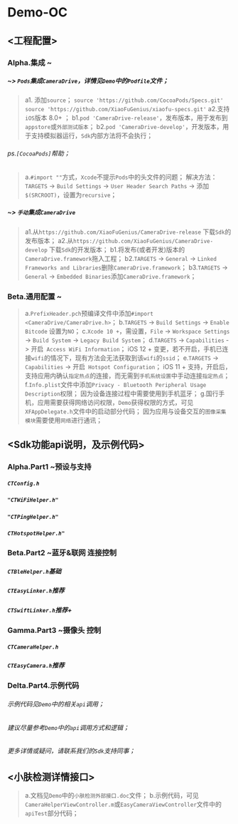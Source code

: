 #  Demo-OC

## <工程配置>
### Alpha.集成 ~
##### ~> ```Pods```集成```CameraDrive```，详情见```Demo```中的```Podfile```文件；
> a1. 添加```source```；
```source 'https://github.com/CocoaPods/Specs.git'```
```source 'https://github.com/XiaoFuGenius/xiaofu-specs.git'```
> a2.支持```iOS```版本 8.0+ ；
> b1.```pod 'CameraDrive-release'```，发布版本，用于发布到```appstore```或```外部测试版本```；
> b2.```pod 'CameraDrive-develop'```，开发版本，用于支持模拟器运行，```Sdk```内部方法将不会执行；

###### ps.```[CocoaPods]```帮助；
> a.```#import ""```方式，```Xcode```不提示```Pods```中的头文件的问题；
    解决方法：```TARGETS``` -> ```Build Settings```  -> ```User Header Search Paths``` ->  添加```$(SRCROOT)```，设置为```recursive```；

##### ~> ```手动```集成```CameraDrive```
> a1.从```https://github.com/XiaoFuGenius/CameraDrive-release``` 下载```Sdk```的发布版本；
> a2.从```https://github.com/XiaoFuGenius/CameraDrive-develop``` 下载```Sdk```的开发版本；
> b1.将发布(或者开发)版本的```CameraDrive.framework```拖入工程；
> b2.```TARGETS``` -> ```General``` -> ```Linked Frameworks and Libraries```删除```CameraDrive.framework```；
> b3.```TARGETS``` -> ```General``` -> ```Embedded Binaries```添加```CameraDrive.framework```；

### Beta.通用配置 ~
> a.```PrefixHeader.pch```预编译文件中添加```#import <CameraDrive/CameraDrive.h>```；
> b.```TARGETS``` -> ```Build Settings``` -> ```Enable Bitcode``` 设置为```NO```；
> c.```Xcode 10 +```，需设置，```File``` -> ```Workspace Settings``` -> ```Build System``` -> ```Legacy Build System```；
> d.```TARGETS``` -> ```Capabilities``` -> 开启``` Access WiFi Information```；
    iOS 12 + 变更，若不开启，手机已连接```wifi```的情况下，现有方法会无法获取到该```wifi```的```ssid```；
> e.```TARGETS``` -> ```Capabilities``` -> 开启``` Hotspot Configuration```；
    iOS 11 + 支持，开启后，支持应用内确认```指定热点```的连接，而无需到```手机系统设置```中手动连接```指定热点```；
> f.```Info.plist```文件中添加```Privacy - Bluetooth Peripheral Usage Description```权限；
    因为设备连接过程中需要使用到手机蓝牙；
> g.国行手机，应用需要获得网络访问权限，```Demo```获得权限的方式，可见```XFAppDelegate.h```文件中的启动部分代码；
    因为应用与设备交互的```图像采集模块```需要使用```网络```进行通讯；
    
    
## <Sdk功能api说明，及示例代码>
### Alpha.Part1 ~预设与支持
##### ```CTConfig.h```
##### ```"CTWiFiHelper.h"```
##### ```"CTPingHelper.h"```
##### ```CTHotspotHelper.h"```

### Beta.Part2 ~蓝牙&联网 连接控制
##### ```CTBleHelper.h```基础
##### ```CTEasyLinker.h```推荐
##### ```CTSwiftLinker.h```推荐+

### Gamma.Part3 ~摄像头 控制
##### ```CTCameraHelper.h```
##### ```CTEasyCamera.h```推荐

### Delta.Part4.示例代码
###### 示例代码见```Demo```中的相关```api```调用；
###### 建议尽量参考```Demo```中的```api```调用方式和逻辑；
###### 更多详情或疑问，请联系我们的``Sdk``支持同事；


## <小肤检测详情接口>
> a.文档见```Demo```中的```小肤检测外部接口.doc```文件；
> b.示例代码，可见```CameraHelperViewController.m```或```EasyCameraViewController```文件中的```apiTest```部分代码；
